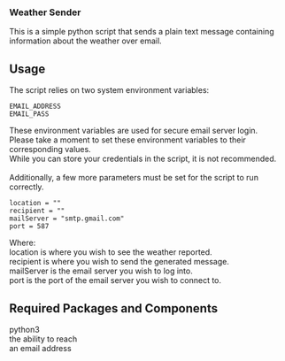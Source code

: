 ### Weather Sender ###

This is a simple python script that sends a plain text message containing information about the weather over email.

## Usage ##

The script relies on two system environment variables: <br />
```
EMAIL_ADDRESS
EMAIL_PASS
```
These environment variables are used for secure email server login. <br />
Please take a moment to set these environment variables to their corresponding values. <br />
While you can store your credentials in the script, it is not recommended. <br />
<br />
Additionally, a few more parameters must be set for the script to run correctly. <br />
```
location = ""
recipient = ""
mailServer = "smtp.gmail.com"
port = 587
```
Where: <br />
location is where you wish to see the weather reported. <br />
recipient is where you wish to send the generated message. <br />
mailServer is the email server you wish to log into. <br />
port is the port of the email server you wish to connect to. <br />

## Required Packages and Components ##
python3 <br />
the ability to reach <br />
an email address
